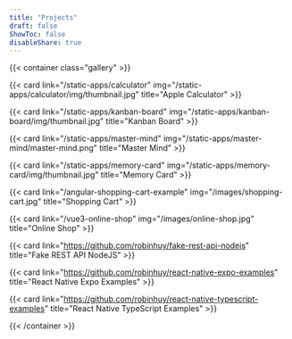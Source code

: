 ```yaml
---
title: "Projects"
draft: false
ShowToc: false
disableShare: true
---
```


{{< container class="gallery" >}}

{{< card link="/static-apps/calculator" img="/static-apps/calculator/img/thumbnail.jpg" title="Apple Calculator" >}}

{{< card link="/static-apps/kanban-board" img="/static-apps/kanban-board/img/thumbnail.jpg" title="Kanban Board" >}}

{{< card link="/static-apps/master-mind" img="/static-apps/master-mind/master-mind.png" title="Master Mind" >}}

{{< card link="/static-apps/memory-card" img="/static-apps/memory-card/img/thumbnail.jpg" title="Memory Card" >}}

{{< card link="/angular-shopping-cart-example" img="/images/shopping-cart.jpg" title="Shopping Cart" >}}

{{< card link="/vue3-online-shop" img="/images/online-shop.jpg" title="Online Shop" >}}

{{< card link="https://github.com/robinhuy/fake-rest-api-nodejs" title="Fake REST API NodeJS" >}}

{{< card link="https://github.com/robinhuy/react-native-expo-examples" title="React Native Expo Examples" >}}

{{< card link="https://github.com/robinhuy/react-native-typescript-examples" title="React Native TypeScript Examples" >}}

{{< /container >}}

